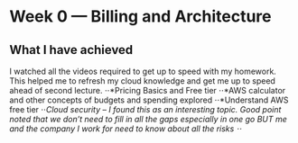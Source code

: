 # Week 0 — Billing and Architecture
## What I have achieved
I watched all the videos required to get up to speed with my homework. This helped me to refresh my cloud knowledge and get me up to speed ahead of second lecture. 
⋅⋅*Pricing Basics and Free tier
⋅⋅*AWS calculator and other concepts of budgets and spending explored
⋅⋅*Understand AWS free tier
⋅⋅*Cloud security – I found this as an interesting topic. Good point noted that we don’t need to fill in all the gaps especially in one go BUT me and the company I work for need to know about all the risks
⋅⋅*
